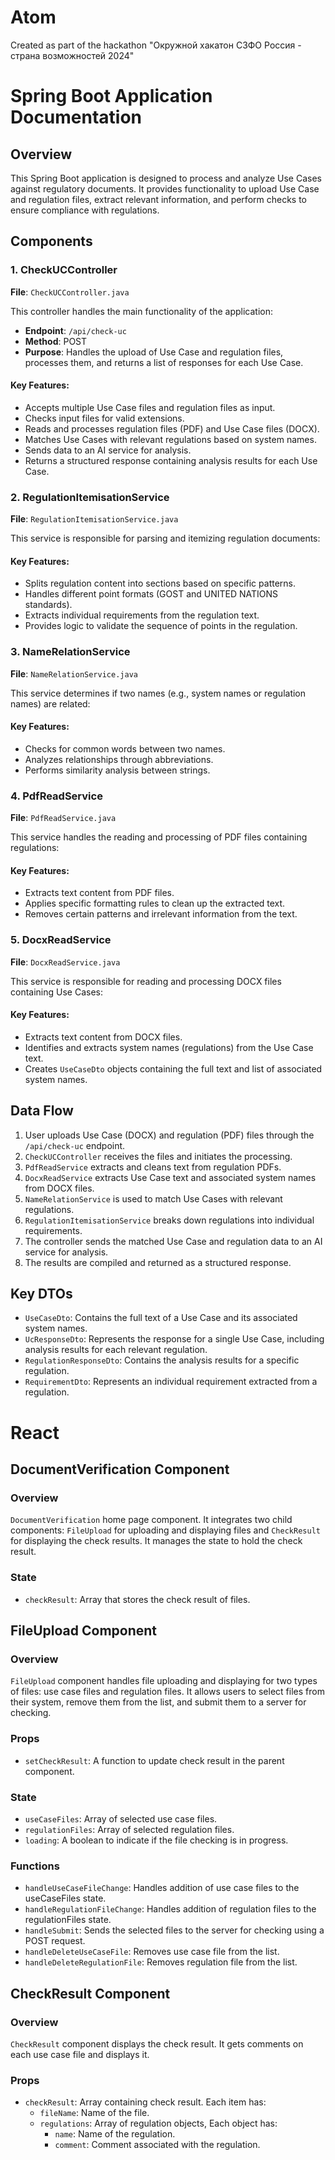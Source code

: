 # Atom
Created as part of the hackathon "Окружной хакатон СЗФО Россия - страна возможностей 2024"

# Spring Boot Application Documentation

## Overview

This Spring Boot application is designed to process and analyze Use Cases against regulatory documents. It provides functionality to upload Use Case and regulation files, extract relevant information, and perform checks to ensure compliance with regulations.

## Components

### 1. CheckUCController

**File**: `CheckUCController.java`

This controller handles the main functionality of the application:

- **Endpoint**: `/api/check-uc`
- **Method**: POST
- **Purpose**: Handles the upload of Use Case and regulation files, processes them, and returns a list of responses for each Use Case.

#### Key Features:
- Accepts multiple Use Case files and regulation files as input.
- Checks input files for valid extensions.
- Reads and processes regulation files (PDF) and Use Case files (DOCX).
- Matches Use Cases with relevant regulations based on system names.
- Sends data to an AI service for analysis.
- Returns a structured response containing analysis results for each Use Case.

### 2. RegulationItemisationService

**File**: `RegulationItemisationService.java`

This service is responsible for parsing and itemizing regulation documents:

#### Key Features:
- Splits regulation content into sections based on specific patterns.
- Handles different point formats (GOST and UNITED NATIONS standards).
- Extracts individual requirements from the regulation text.
- Provides logic to validate the sequence of points in the regulation.

### 3. NameRelationService

**File**: `NameRelationService.java`

This service determines if two names (e.g., system names or regulation names) are related:

#### Key Features:
- Checks for common words between two names.
- Analyzes relationships through abbreviations.
- Performs similarity analysis between strings.

### 4. PdfReadService

**File**: `PdfReadService.java`

This service handles the reading and processing of PDF files containing regulations:

#### Key Features:
- Extracts text content from PDF files.
- Applies specific formatting rules to clean up the extracted text.
- Removes certain patterns and irrelevant information from the text.

### 5. DocxReadService

**File**: `DocxReadService.java`

This service is responsible for reading and processing DOCX files containing Use Cases:

#### Key Features:
- Extracts text content from DOCX files.
- Identifies and extracts system names (regulations) from the Use Case text.
- Creates `UseCaseDto` objects containing the full text and list of associated system names.

## Data Flow

1. User uploads Use Case (DOCX) and regulation (PDF) files through the `/api/check-uc` endpoint.
2. `CheckUCController` receives the files and initiates the processing.
3. `PdfReadService` extracts and cleans text from regulation PDFs.
4. `DocxReadService` extracts Use Case text and associated system names from DOCX files.
5. `NameRelationService` is used to match Use Cases with relevant regulations.
6. `RegulationItemisationService` breaks down regulations into individual requirements.
7. The controller sends the matched Use Case and regulation data to an AI service for analysis.
8. The results are compiled and returned as a structured response.

## Key DTOs

- `UseCaseDto`: Contains the full text of a Use Case and its associated system names.
- `UcResponseDto`: Represents the response for a single Use Case, including analysis results for each relevant regulation.
- `RegulationResponseDto`: Contains the analysis results for a specific regulation.
- `RequirementDto`: Represents an individual requirement extracted from a regulation.

# React

## DocumentVerification Component

### Overview

`DocumentVerification` home page component. It integrates two child components: `FileUpload` for
uploading and displaying files and `CheckResult` for displaying the check results. It manages the
state to hold the check result.

### State

- `checkResult`: Array that stores the check result of files.

## FileUpload Component

### Overview

`FileUpload` component handles file uploading and displaying for two types of files: use case files
and regulation files. It allows users to select files from their system, remove them from the list, and
submit them to a server for checking.

### Props

- `setCheckResult`: A function to update check result in the parent component.

### State

- `useCaseFiles`: Array of selected use case files.
- `regulationFiles`: Array of selected regulation files.
- `loading`: A boolean to indicate if the file checking is in progress.

### Functions

- `handleUseCaseFileChange`: Handles addition of use case files to the useCaseFiles state.
- `handleRegulationFileChange`: Handles addition of regulation files to the regulationFiles state.
- `handleSubmit`: Sends the selected files to the server for checking using a POST request.
- `handleDeleteUseCaseFile`: Removes use case file from the list.
- `handleDeleteRegulationFile`: Removes regulation file from the list.

## CheckResult Component

### Overview

`CheckResult` component displays the check result. It gets comments on each use case file and
displays it.

### Props

- `checkResult`: Array containing check result. Each item has:
  - `fileName`: Name of the file.
  - `regulations`: Array of regulation objects, Each object has:
    - `name`: Name of the regulation.
    - `comment`: Comment associated with the regulation.

